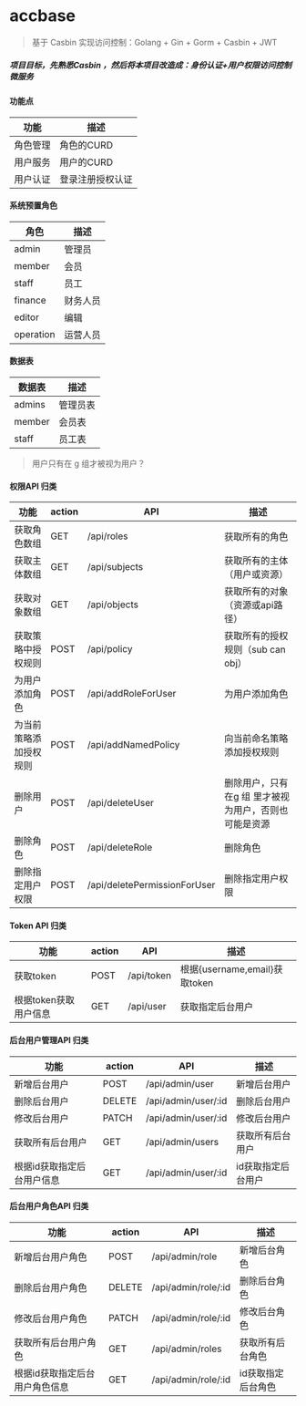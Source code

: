 # accbase

> 基于 Casbin 实现访问控制：Golang + Gin + Gorm + Casbin + JWT

##### 项目目标，先熟悉Casbin ，然后将本项目改造成：身份认证+用户权限访问控制微服务

#### 功能点
|  功能   | 描述  |
|  ----  | ----  | 
| 角色管理  | 角色的CURD |
| 用户服务  | 用户的CURD |
| 用户认证  | 登录注册授权认证 |

#### 系统预置角色

|  角色   | 描述  | 
|  ----  | ----  |
| admin  | 管理员 |
| member  | 会员 |
| staff  | 员工 |
| finance  | 财务人员 |
| editor  | 编辑 |
| operation  | 运营人员 |

#### 数据表
|  数据表   | 描述  | 
|  ----  | ----  |
| admins  | 管理员表 |
| member  | 会员表 |
| staff  | 员工表 |

> 用户只有在 g 组才被视为用户？

#### 权限API 归类
|  功能  | action  | API  | 描述 |
|  ----  | ---- | ----  | ---- |
| 获取角色数组 | GET | /api/roles | 获取所有的角色 |
| 获取主体数组 | GET | /api/subjects | 获取所有的主体（用户或资源）|
| 获取对象数组 | GET | /api/objects | 获取所有的对象（资源或api路径）|
| 获取策略中授权规则 | POST | /api/policy | 获取所有的授权规则（sub can obj）|
| 为用户添加角色 | POST | /api/addRoleForUser | 为用户添加角色 |
| 为当前策略添加授权规则 | POST | /api/addNamedPolicy | 向当前命名策略添加授权规则|
| 删除用户 | POST | /api/deleteUser | 删除用户，只有在g 组 里才被视为用户，否则也可能是资源|
| 删除角色 | POST | /api/deleteRole | 删除角色 |
| 删除指定用户权限 | POST | /api/deletePermissionForUser | 删除指定用户权限 |



#### Token API 归类
|  功能  | action  | API  | 描述 |
|  ----  | ---- | ----  | ---- |
| 获取token | POST | /api/token | 根据{username,email}获取token |
| 根据token获取用户信息 | GET | /api/user | 获取指定后台用户|


#### 后台用户管理API 归类
|  功能  | action  | API  | 描述 |
|  ----  | ---- | ----  | ---- |
| 新增后台用户 | POST | /api/admin/user | 新增后台用户 |
| 删除后台用户 | DELETE | /api/admin/user/:id | 删除后台用户 |
| 修改后台用户 | PATCH | /api/admin/user/:id | 修改后台用户 |
| 获取所有后台用户 | GET | /api/admin/users | 获取所有后台用户|
| 根据id获取指定后台用户信息 | GET | /api/admin/user/:id | id获取指定后台用户|


#### 后台用户角色API 归类
|  功能  | action  | API  | 描述 |
|  ----  | ---- | ----  | ---- |
| 新增后台用户角色 | POST | /api/admin/role | 新增后台角色 |
| 删除后台用户角色 | DELETE | /api/admin/role/:id | 删除后台角色 |
| 修改后台用户角色 | PATCH | /api/admin/role/:id | 修改后台角色 |
| 获取所有后台用户角色 | GET | /api/admin/roles | 获取所有后台角色 |
| 根据id获取指定后台用户角色信息 | GET | /api/admin/role/:id | id获取指定后台角色 |


